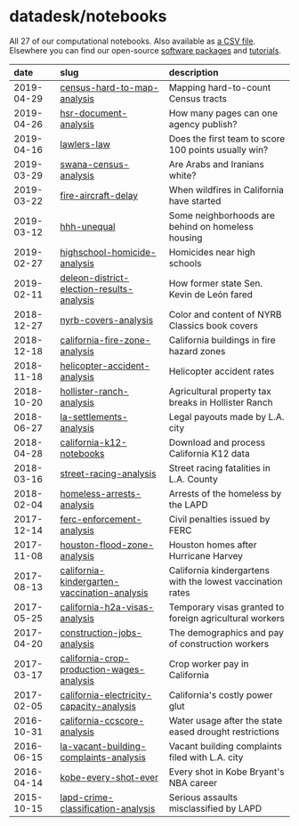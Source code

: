 # datadesk/notebooks

All 27 of our computational notebooks. Also available as [a CSV file](notebooks.csv). Elsewhere you can find our open-source [software packages](https://github.com/datadesk/packages) and [tutorials](https://github.com/datadesk/tutorials).

| date | slug | description |
|:--|:--|:--|
|  2019-04-29 | [census-hard-to-map-analysis](https://github.com/datadesk/census-hard-to-map-analysis) | Mapping hard-to-count Census tracts |
|  2019-04-26 | [hsr-document-analysis](https://github.com/datadesk/hsr-document-analysis) | How many pages can one agency publish? |
|  2019-04-16 | [lawlers-law](https://github.com/ryanvmenezes/lawlers-law) | Does the first team to score 100 points usually win? |
|  2019-03-29 | [swana-census-analysis](https://github.com/datadesk/swana-census-analysis) | Are Arabs and Iranians white? |
|  2019-03-22 | [fire-aircraft-delay](https://github.com/kyleykim/R_Scripts/tree/master/la-me-ln-california-fire-aircraft-delay) | When wildfires in California have started |
|  2019-03-12 | [hhh-unequal](https://github.com/kyleykim/R_Scripts/tree/master/la-me-ln-hhh-unequal) | Some neighborhoods are behind on homeless housing |
|  2019-02-27 | [highschool-homicide-analysis](https://github.com/datadesk/highschool-homicide-analysis) | Homicides near high schools |
|  2019-02-11 | [deleon-district-election-results-analysis](https://github.com/datadesk/deleon-district-election-results-analysis) | How former state Sen. Kevin de León fared |
|  2018-12-27 | [nyrb-covers-analysis](https://github.com/datadesk/nyrb-covers-analysis) | Color and content of NYRB Classics book covers |
|  2018-12-18 | [california-fire-zone-analysis](https://github.com/datadesk/california-fire-zone-analysis) | California buildings in fire hazard zones |
|  2018-11-18 | [helicopter-accident-analysis](https://github.com/datadesk/helicopter-accident-analysis) | Helicopter accident rates |
|  2018-10-20 | [hollister-ranch-analysis](https://github.com/datadesk/hollister-ranch-analysis) | Agricultural property tax breaks in Hollister Ranch |
|  2018-06-27 | [la-settlements-analysis](https://github.com/datadesk/la-settlements-analysis) | Legal payouts made by L.A. city |
|  2018-04-28 | [california-k12-notebooks](https://github.com/datadesk/california-k12-notebooks) | Download and process California K12 data |
|  2018-03-16 | [street-racing-analysis](https://github.com/datadesk/street-racing-analysis) | Street racing fatalities in L.A. County |
|  2018-02-04 | [homeless-arrests-analysis](https://github.com/datadesk/homeless-arrests-analysis) | Arrests of the homeless by the LAPD |
|  2017-12-14 | [ferc-enforcement-analysis](https://github.com/datadesk/ferc-enforcement-analysis) | Civil penalties issued by FERC |
|  2017-11-08 | [houston-flood-zone-analysis](https://github.com/datadesk/houston-flood-zone-analysis) | Houston homes after Hurricane Harvey |
|  2017-08-13 | [california-kindergarten-vaccination-analysis](https://github.com/datadesk/california-kindergarten-vaccination-analysis) | California kindergartens with the lowest vaccination rates |
|  2017-05-25 | [california-h2a-visas-analysis](https://github.com/datadesk/california-h2a-visas-analysis) | Temporary visas granted to foreign agricultural workers |
|  2017-04-20 | [construction-jobs-analysis](https://github.com/datadesk/construction-jobs-analysis) | The demographics and pay of construction workers |
|  2017-03-17 | [california-crop-production-wages-analysis](https://github.com/datadesk/california-crop-production-wages-analysis) | Crop worker pay in California |
|  2017-02-05 | [california-electricity-capacity-analysis](https://github.com/datadesk/california-electricity-capacity-analysis) | California's costly power glut |
|  2016-10-31 | [california-ccscore-analysis](https://github.com/datadesk/california-ccscore-analysis) | Water usage after the state eased drought restrictions |
|  2016-06-15 | [la-vacant-building-complaints-analysis](https://github.com/datadesk/la-vacant-building-complaints-analysis) | Vacant building complaints filed with L.A. city |
|  2016-04-14 | [kobe-every-shot-ever](https://github.com/datadesk/kobe-every-shot-ever) | Every shot in Kobe Bryant's NBA career |
|  2015-10-15 | [lapd-crime-classification-analysis](https://github.com/datadesk/lapd-crime-classification-analysis) | Serious assaults misclassified by LAPD |
